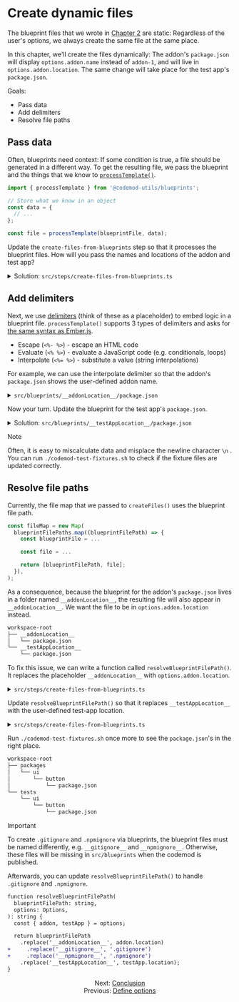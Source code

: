 # Create dynamic files

The blueprint files that we wrote in [Chapter 2](./02-create-static-files.md) are static: Regardless of the user's options, we always create the same file at the same place.

In this chapter, we'll create the files dynamically: The addon's `package.json` will display `options.addon.name` instead of `addon-1`, and will live in `options.addon.location`. The same change will take place for the test app's `package.json`.

Goals:

- Pass data
- Add delimiters
- Resolve file paths


## Pass data

Often, blueprints need context: If some condition is true, a file should be generated in a different way. To get the resulting file, we pass the blueprint and the things that we know to [`processTemplate()`](../../packages/blueprints#processtemplate).

```ts
import { processTemplate } from '@codemod-utils/blueprints';

// Store what we know in an object
const data = {
  // ...
};

const file = processTemplate(blueprintFile, data);
```

Update the `create-files-from-blueprints` step so that it processes the blueprint files. How will you pass the names and locations of the addon and test app?

<details>

<summary>Solution: <code>src/steps/create-files-from-blueprints.ts</code></summary>

```diff
import { readFileSync } from 'node:fs';
import { join } from 'node:path';

+ import { processTemplate } from '@codemod-utils/blueprints';
import { createFiles, findFiles } from '@codemod-utils/files';

import type { Options } from '../types/index.js';
import { blueprintsRoot } from '../utils/blueprints.js';

export function createFilesFromBlueprints(options: Options): void {
  const blueprintFilePaths = findFiles('**/*', {
    projectRoot: blueprintsRoot,
  });

  const fileMap = new Map(
    blueprintFilePaths.map((blueprintFilePath) => {
      const blueprintFile = readFileSync(
        join(blueprintsRoot, blueprintFilePath),
        'utf8',
      );

-       return [blueprintFilePath, blueprintFile];
+       const file = processTemplate(blueprintFile, {
+         options,
+       });
+
+       return [blueprintFilePath, file];
    }),
  );

  createFiles(fileMap, options);
}
```

</details>


## Add delimiters

Next, we use [delimiters](https://lodash.com/docs/#template) (think of these as a placeholder) to embed logic in a blueprint file. `processTemplate()` supports 3 types of delimiters and asks for [the same syntax as Ember.js](https://github.com/ember-cli/ember-cli/blob/v5.3.0/lib/utilities/process-template.js).

- Escape (`<%- %>`) - escape an HTML code
- Evaluate (`<% %>`) - evaluate a JavaScript code (e.g. conditionals, loops)
- Interpolate (`<%= %>`) - substitute a value (string interpolations)

For example, we can use the interpolate delimiter so that the addon's `package.json` shows the user-defined addon name.

<details>

<summary><code>src/blueprints/__addonLocation__/package.json</code></summary>

Since we passed `options` to the data object, the addon name can be found in `options.addon.name`.

```diff
{
-   "name": "addon-1",
+   "name": "<%= options.addon.name %>",
  "version": "0.0.0"
}
```

</details>

Now your turn. Update the blueprint for the test app's `package.json`.

<details>

<summary>Solution: <code>src/blueprints/__testAppLocation__/package.json</code></summary>

```diff
{
-   "name": "test-app-for-addon-1",
+   "name": "<%= options.testApp.name %>",
  "version": "0.0.0"
}
```

</details>

> [!NOTE]
> Often, it is easy to miscalculate data and misplace the newline character `\n` . You can run `./codemod-test-fixtures.sh` to check if the fixture files are updated correctly.


## Resolve file paths

Currently, the file map that we passed to `createFiles()` uses the blueprint file path.

```ts
const fileMap = new Map(
  blueprintFilePaths.map((blueprintFilePath) => {
    const blueprintFile = ...

    const file = ...

    return [blueprintFilePath, file];
  }),
);
```

As a consequence, because the blueprint for the addon's `package.json` lives in a folder named `__addonLocation__`, the resulting file will also appear in `__addonLocation__`. We want the file to be in `options.addon.location` instead.

```sh
workspace-root
├── __addonLocation__
│   └── package.json
└── __testAppLocation__
    └── package.json
```

To fix this issue, we can write a function called `resolveBlueprintFilePath()`. It replaces the placeholder `__addonLocation__` with `options.addon.location`.

<details>

<summary><code>src/steps/create-files-from-blueprints.ts</code></summary>

```diff
import { readFileSync } from 'node:fs';
import { join } from 'node:path';

import { processTemplate } from '@codemod-utils/blueprints';
import { createFiles, findFiles } from '@codemod-utils/files';

import type { Options } from '../types/index.js';
import { blueprintsRoot } from '../utils/blueprints.js';

+ function resolveBlueprintFilePath(
+   blueprintFilePath: string,
+   options: Options,
+ ): string {
+   const { addon } = options;
+ 
+   return blueprintFilePath.replace('__addonLocation__', addon.location);
+ }
+
export function createFilesFromBlueprints(options: Options): void {
  const blueprintFilePaths = findFiles('**/*', {
    projectRoot: blueprintsRoot,
  });

  const fileMap = new Map(
    blueprintFilePaths.map((blueprintFilePath) => {
+       const filePath = resolveBlueprintFilePath(blueprintFilePath, options);
+
      const blueprintFile = readFileSync(
        join(blueprintsRoot, blueprintFilePath),
        'utf8',
      );

      const file = processTemplate(blueprintFile, {
        options,
      });

-       return [blueprintFilePath, file];
+       return [filePath, file];
    }),
  );

  createFiles(fileMap, options);
}
```

</details>

Update `resolveBlueprintFilePath()` so that it replaces `__testAppLocation__` with the user-defined test-app location.

<details>

<summary><code>src/steps/create-files-from-blueprints.ts</code></summary>

```diff
import { readFileSync } from 'node:fs';
import { join } from 'node:path';

import { processTemplate } from '@codemod-utils/blueprints';
import { createFiles, findFiles } from '@codemod-utils/files';

import type { Options } from '../types/index.js';
import { blueprintsRoot } from '../utils/blueprints.js';

function resolveBlueprintFilePath(
  blueprintFilePath: string,
  options: Options,
): string {
-   const { addon } = options;
+   const { addon, testApp } = options;

-   return blueprintFilePath.replace('__addonLocation__', addon.location);
+   return blueprintFilePath
+     .replace('__addonLocation__', addon.location)
+     .replace('__testAppLocation__', testApp.location);
}

export function createFilesFromBlueprints(options: Options): void {
  const blueprintFilePaths = findFiles('**/*', {
    projectRoot: blueprintsRoot,
  });

  const fileMap = new Map(
    blueprintFilePaths.map((blueprintFilePath) => {
      const filePath = resolveBlueprintFilePath(blueprintFilePath, options);

      const blueprintFile = readFileSync(
        join(blueprintsRoot, blueprintFilePath),
        'utf8',
      );

      const file = processTemplate(blueprintFile, {
        options,
      });

      return [filePath, file];
    }),
  );

  createFiles(fileMap, options);
}
```

</details>

Run `./codemod-test-fixtures.sh` once more to see the `package.json`'s in the right place.

```sh
workspace-root
├── packages
│   └── ui
│       └── button
│           └── package.json
└── tests
    └── ui
        └── button
            └── package.json
```

> [!IMPORTANT]
> To create `.gitignore` and `.npmignore` via blueprints, the blueprint files must be named differently, e.g. `__gitignore__` and `__npmignore__`. Otherwise, these files will be missing in `src/blueprints` when the codemod is published.
>
> Afterwards, you can update `resolveBlueprintFilePath()` to handle `.gitignore` and `.npmignore`.
>
> ```diff
> function resolveBlueprintFilePath(
>   blueprintFilePath: string,
>   options: Options,
> ): string {
>   const { addon, testApp } = options;
> 
>   return blueprintFilePath
>     .replace('__addonLocation__', addon.location)
> +     .replace('__gitignore__', '.gitignore')
> +     .replace('__npmignore__', '.npmignore')
>     .replace('__testAppLocation__', testApp.location);
> }
> ```


<div align="center">
  <div>
    Next: <a href="./05-conclusion.md">Conclusion</a>
  </div>
  <div>
    Previous: <a href="./03-define-options.md">Define options</a>
  </div>
</div>
